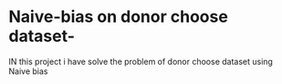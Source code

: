 # Naive-bias on donor choose dataset-
IN this project i have solve the problem of donor choose dataset using Naive bias
